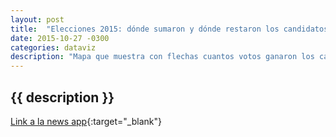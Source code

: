 ```yaml
---
layout: post
title:  "Elecciones 2015: dónde sumaron y dónde restaron los candidatos a presidente"
date: 2015-10-27 -0300
categories: dataviz
description: "Mapa que muestra con flechas cuantos votos ganaron los candidatos entre las paso y la elección general."
---
```


## {{ description }}

[Link a la news app](http://www.lanacion.com.ar/1840167-elecciones-2015-donde-sumaron-y-donde-restaron-los-candidatos-a-presidente){:target="_blank"}
